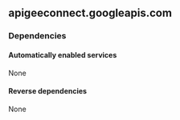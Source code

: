 ## apigeeconnect.googleapis.com

### Dependencies

#### Automatically enabled services

None

#### Reverse dependencies

None
